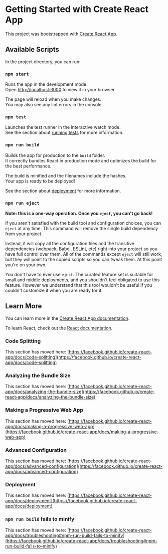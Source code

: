 # Getting Started with Create React App

This project was bootstrapped with [Create React App](https://github.com/facebook/create-react-app).

## Available Scripts

In the project directory, you can run:

### `npm start`

Runs the app in the development mode.\
Open [http://localhost:3000](http://localhost:3000) to view it in your browser.

The page will reload when you make changes.\
You may also see any lint errors in the console.

### `npm test`

Launches the test runner in the interactive watch mode.\
See the section about [running tests](https://facebook.github.io/create-react-app/docs/running-tests) for more information.

### `npm run build`

Builds the app for production to the `build` folder.\
It correctly bundles React in production mode and optimizes the build for the best performance.

The build is minified and the filenames include the hashes.\
Your app is ready to be deployed!

See the section about [deployment](https://facebook.github.io/create-react-app/docs/deployment) for more information.

### `npm run eject`

**Note: this is a one-way operation. Once you `eject`, you can't go back!**

If you aren't satisfied with the build tool and configuration choices, you can `eject` at any time. This command will remove the single build dependency from your project.

Instead, it will copy all the configuration files and the transitive dependencies (webpack, Babel, ESLint, etc) right into your project so you have full control over them. All of the commands except `eject` will still work, but they will point to the copied scripts so you can tweak them. At this point you're on your own.

You don't have to ever use `eject`. The curated feature set is suitable for small and middle deployments, and you shouldn't feel obligated to use this feature. However we understand that this tool wouldn't be useful if you couldn't customize it when you are ready for it.

## Learn More

You can learn more in the [Create React App documentation](https://facebook.github.io/create-react-app/docs/getting-started).

To learn React, check out the [React documentation](https://reactjs.org/).

### Code Splitting

This section has moved here: [https://facebook.github.io/create-react-app/docs/code-splitting](https://facebook.github.io/create-react-app/docs/code-splitting)

### Analyzing the Bundle Size

This section has moved here: [https://facebook.github.io/create-react-app/docs/analyzing-the-bundle-size](https://facebook.github.io/create-react-app/docs/analyzing-the-bundle-size)

### Making a Progressive Web App

This section has moved here: [https://facebook.github.io/create-react-app/docs/making-a-progressive-web-app](https://facebook.github.io/create-react-app/docs/making-a-progressive-web-app)

### Advanced Configuration

This section has moved here: [https://facebook.github.io/create-react-app/docs/advanced-configuration](https://facebook.github.io/create-react-app/docs/advanced-configuration)

### Deployment

This section has moved here: [https://facebook.github.io/create-react-app/docs/deployment](https://facebook.github.io/create-react-app/docs/deployment)

### `npm run build` fails to minify

This section has moved here: [https://facebook.github.io/create-react-app/docs/troubleshooting#npm-run-build-fails-to-minify](https://facebook.github.io/create-react-app/docs/troubleshooting#npm-run-build-fails-to-minify)


<!-- (1). 0:7:18 Vid Time End -->
<!-- (2). 0:12:27 Vid Time End -->
<!-- (3). 0:16:45 Vid Time End -->
<!-- (4). 0:19:38 Vid Time End -->
<!-- (5). 0:23:26 Vid Time End -->
<!-- (6). 0:28:41 Vid Time End -->
<!-- (7). 0:32:20 Vid (7) Time End -->
<!-- (8). 0:41:45 Vid (8) Time End / Simple to-do list (8) || React JS 30+ Project -->
<!-- (9). 0:46:25 Vid (9) Time End / BG Change with Click (9) || React JS 30+ Project -->
<!-- (10). 0:51:58 Vid (10) Time End / Routing (10) || React JS 30+ Project -->
<!-- (11). 0:55:53 Vid (11) Time End / Random Quote (11) || React JS 30+ Project -->
<!-- (12). 01:00:02 Vid (12) Time End / Upload Image (12) || React JS 30+ Project -->
<!-- (13). 01:18:32 Vid (13) Time End / Login Registration (13) || React JS 30+ Project -->
<!-- (14). 01:27:07 Vid (14) Time End / Weather Api (14) || React JS 30+ Project -->
<!-- (15). 01:33:30 Vid (15) Time End / Search Items (15) || React JS 30+ Project -->
<!-- (16). 01:41:18 Vid (16) Time End / PAGINATION (16) || React JS 30+ Project -->
<!-- (17). 01:45:29 Vid (17) Time End / Color Picker (17) || React JS 30+ Project -->
<!-- (18). 01:54:28 Vid (18) Time End / Responsive menu (18) || React JS 30+ Project -->
<!-- (19). 02:03:08 Vid (19) Time End / Switch Light and dark theme (19) || React JS 30+ Project -->
<!-- (20). 30:10 / 30:09 Vid (20) Time End / Shopping Cart (20) || React JS 30+ Project -->
<!-- (21). 06:55 / 30:09 Vid (21) Time End / Counter App using useReducer (21) || React JS 30+ Project -->
<!-- (22). 10:05 / 13:34 Vid (22) Time End / To-Do List using useReducer (22) || React JS 30+ Project -->
<!-- (23). 13:13 / 13:13 Vid (23) Time End / Pagination using useReducer (23) || React JS 30+ Project -->
<!-- (24). 09:09 / 09:09 Vid (24) Time End / User Authentication using useContext (24) || React JS 30+ Project -->
<!-- (25). 13:10 / 13:10 Vid (25) Time End / Draggable Component (25) || React JS 30+ Project -->
<!-- (26). 08:06 / 10:25 Vid (26) Time End / Translation App (26) || React JS 30+ Project -->
